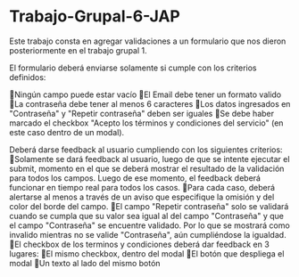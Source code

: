 # Trabajo-Grupal-6-JAP

Este trabajo consta en agregar validaciones a un formulario que nos dieron posteriormente en el trabajo grupal 1.

El formulario deberá enviarse solamente si cumple con los criterios definidos:

🔹Ningún campo puede estar vacío
🔹El Email debe tener un formato valido
🔹La contraseña debe tener al menos 6 caracteres
🔹Los datos ingresados en "Contraseña" y "Repetir contraseña" deben ser iguales
🔹Se debe haber marcado el checkbox "Acepto los términos y condiciones del servicio" (en este caso dentro de un modal).


Deberá darse feedback al usuario cumpliendo con los siguientes criterios:
🔹Solamente se dará feedback al usuario, luego de que se intente ejecutar el submit, momento en el que se deberá mostrar el resultado de la validación para todos los campos. Luego de ese momento, el feedback deberá funcionar en tiempo real para todos los casos.
🔹Para cada caso, deberá alertarse al menos a través de un aviso que especifique la omisión y del color del borde del campo.
🔹El campo "Repetir contraseña" solo se validará cuando se cumpla que su valor sea igual al del campo "Contraseña" y que el campo "Contraseña" se encuentre validado. Por lo que se mostrará como invalido mientras no se valide "Contraseña", aún cumpliéndose la igualdad.
🔹El checkbox de los terminos y condiciones deberá dar feedback en 3 lugares:
       🔻El mismo checkbox, dentro del modal
       🔻El botón que despliega el modal
       🔻Un texto al lado del mismo botón
